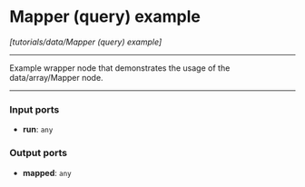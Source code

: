 # Mapper (query) example

_[tutorials/data/Mapper (query) example]_

---

Example wrapper node that demonstrates the usage of the data/array/Mapper node.  

---

### Input ports

* __run__: ` any `

### Output ports

* __mapped__: ` any `

